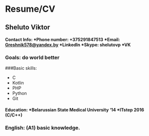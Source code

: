 # Resume/CV

## Sheluto Viktor

#### Contact Info: *Phone number: +375291847513 *Email: Greshnik578@yandex.by *LinkedIn *Skype: shelutovp *VK

### Goals: do world better

###Basic skills:
* C
* Kotlin
* PHP
* Python
* Git

#### Education: *Belarussian State Medical University ‘14 *ITstep 2016 (C/C++)

### English: (A1) basic knowledge.
